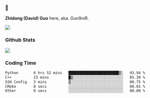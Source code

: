 ### 👋 

**Zhidong (David) Guo** here, aka. Gun9niR.

![](https://komarev.com/ghpvc/?username=Gun9niR&label=Total+Views)

### Github Stats

<img src="https://github-readme-stats.vercel.app/api?username=Gun9niR&count_private=true&show_icons=true&theme=vue-dark&hide_title=true">

### Coding Time

<!--START_SECTION:waka-->

```txt
Python       6 hrs 52 mins   ███████████████████████▒░   93.94 %
C++          23 mins         █▒░░░░░░░░░░░░░░░░░░░░░░░   05.30 %
SSH Config   3 mins          ▒░░░░░░░░░░░░░░░░░░░░░░░░   00.75 %
CMake        0 secs          ░░░░░░░░░░░░░░░░░░░░░░░░░   00.01 %
Other        0 secs          ░░░░░░░░░░░░░░░░░░░░░░░░░   00.00 %
```

<!--END_SECTION:waka-->
